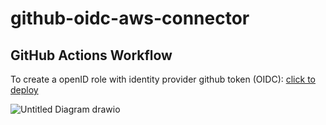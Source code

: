 # github-oidc-aws-connector

## GitHub Actions Workflow
To create a openID role with identity provider github token (OIDC): [click to deploy](https://eu-central-1.console.aws.amazon.com/cloudformation/home?region=eu-central-1#/stacks/quickcreate?templateURL=https://storm-fsi-solutions.s3.amazonaws.com/github-oidc-aws-connector/github-role-identity-provider-FSI-template.json&stackName=role-openid-oidc-stack&param_AWSManagedPolicy=<AWS_Managed_Policy>&param_AWSAccountId=<AWSAccount_ID>&param_GitHubOrg=<GitHub_Org>&param_RepositoryName=<Repository_Name>)

  ![Untitled Diagram drawio](https://user-images.githubusercontent.com/47794950/203549987-7f75769d-bfe4-4e91-9840-2439c983abdb.png)
